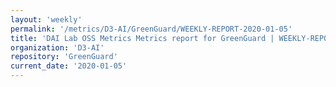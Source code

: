 ```yaml
---
layout: 'weekly'
permalink: '/metrics/D3-AI/GreenGuard/WEEKLY-REPORT-2020-01-05'
title: 'DAI Lab OSS Metrics Metrics report for GreenGuard | WEEKLY-REPORT-2020-01-05'
organization: 'D3-AI'
repository: 'GreenGuard'
current_date: '2020-01-05'
---
```

